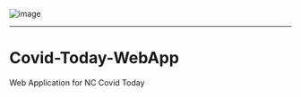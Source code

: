![image](https://user-images.githubusercontent.com/46762840/159300355-2a432b72-8c5c-481f-bfef-6d5b7f68b1f7.png)
______________________________________________________________________________
# Covid-Today-WebApp
Web Application for NC Covid Today
